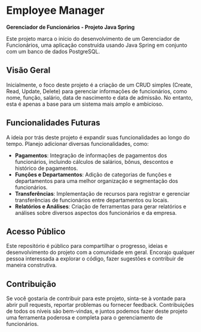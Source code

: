 # Employee Manager

**Gerenciador de Funcionários - Projeto Java Spring**

Este projeto marca o início do desenvolvimento de um Gerenciador de Funcionários, uma aplicação construída usando Java Spring em conjunto com um banco de dados PostgreSQL.

## Visão Geral

Inicialmente, o foco deste projeto é a criação de um CRUD simples (Create, Read, Update, Delete) para gerenciar informações de funcionários, como nome, função, salário, data de nascimento e data de admissão. No entanto, esta é apenas a base para um sistema mais amplo e ambicioso.

## Funcionalidades Futuras

A ideia por trás deste projeto é expandir suas funcionalidades ao longo do tempo. Planejo adicionar diversas funcionalidades, como:

- **Pagamentos**: Integração de informações de pagamentos dos funcionários, incluindo cálculos de salários, bônus, descontos e histórico de pagamentos.
- **Funções e Departamentos**: Adição de categorias de funções e departamentos para uma melhor organização e segmentação dos funcionários.
- **Transferências**: Implementação de recursos para registrar e gerenciar transferências de funcionários entre departamentos ou locais.
- **Relatórios e Análises**: Criação de ferramentas para gerar relatórios e análises sobre diversos aspectos dos funcionários e da empresa.

## Acesso Público

Este repositório é público para compartilhar o progresso, ideias e desenvolvimento do projeto com a comunidade em geral. Encorajo qualquer pessoa interessada a explorar o código, fazer sugestões e contribuir de maneira construtiva.

## Contribuição

Se você gostaria de contribuir para este projeto, sinta-se à vontade para abrir pull requests, reportar problemas ou fornecer feedback. Contribuições de todos os níveis são bem-vindas, e juntos podemos fazer deste projeto uma ferramenta poderosa e completa para o gerenciamento de funcionários.
